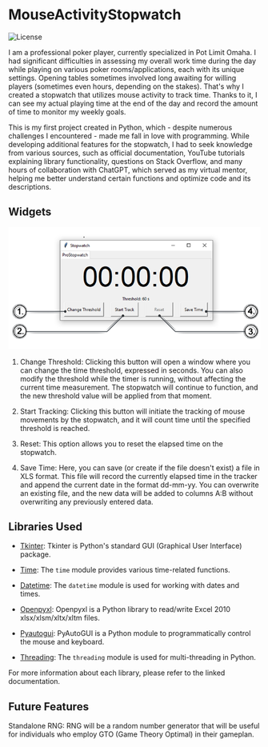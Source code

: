 # MouseActivityStopwatch
![License](https://img.shields.io/badge/license-MIT-blue)

I am a professional poker player, currently specialized in Pot Limit Omaha. I had significant difficulties in assessing my overall work time during the day while playing on various poker rooms/applications, each with its unique settings. Opening tables sometimes involved long awaiting for willing players (sometimes even hours, depending on the stakes). That's why I created a stopwatch that utilizes mouse activity to track time. Thanks to it, I can see my actual playing time at the end of the day and record the amount of time to monitor my weekly goals.

This is my first project created in Python, which - despite numerous challenges I encountered - made me fall in love with programming. While developing additional features for the stopwatch, I had to seek knowledge from various sources, such as official documentation, YouTube tutorials explaining library functionality, questions on Stack Overflow, and many hours of collaboration with ChatGPT, which served as my virtual mentor, helping me better understand certain functions and optimize code and its descriptions.

## Widgets
<p align="center">
<img src = "Images/Stopwatch_classic_legend.png">
</p>

1. Change Threshold: Clicking this button will open a window where you can change the time threshold, expressed in seconds. You can also modify the threshold while the timer is running, without affecting the current time measurement. The stopwatch will continue to function, and the new threshold value will be applied from that moment.

2. Start Tracking: Clicking this button will initiate the tracking of mouse movements by the stopwatch, and it will count time until the specified threshold is reached.

3. Reset: This option allows you to reset the elapsed time on the stopwatch.

4. Save Time: Here, you can save (or create if the file doesn't exist) a file in XLS format. This file will record the currently elapsed time in the tracker and append the current date in the format dd-mm-yy. You can overwrite an existing file, and the new data will be added to columns A:B without overwriting any previously entered data.



## Libraries Used

- [Tkinter](https://docs.python.org/3/library/tkinter.html): Tkinter is Python's standard GUI (Graphical User Interface) package.

- [Time](https://docs.python.org/3/library/time.html): The `time` module provides various time-related functions.

- [Datetime](https://docs.python.org/3/library/datetime.html): The `datetime` module is used for working with dates and times.

- [Openpyxl](https://openpyxl.readthedocs.io/en/stable/): Openpyxl is a Python library to read/write Excel 2010 xlsx/xlsm/xltx/xltm files.

- [Pyautogui](https://pyautogui.readthedocs.io/en/latest/): PyAutoGUI is a Python module to programmatically control the mouse and keyboard.

- [Threading](https://docs.python.org/3/library/threading.html): The `threading` module is used for multi-threading in Python.

For more information about each library, please refer to the linked documentation.

## Future Features

Standalone RNG: RNG will be a random number generator that will be useful for individuals who employ GTO (Game Theory Optimal) in their gameplan.
